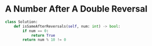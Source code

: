 # A Number After A Double Reversal
```python
class Solution:
    def isSameAfterReversals(self, num: int) -> bool:
        if num == 0:
            return True
        return num % 10 != 0
```
